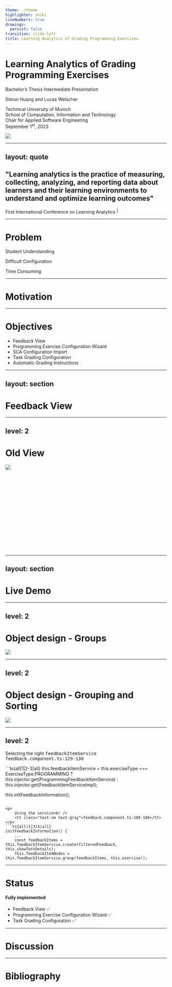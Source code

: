 ```yaml
---
theme: ./theme
highlighter: shiki
lineNumbers: true
drawings:
  persist: false
transition: slide-left
title: Learning Analytics of Grading Programming Exercises
---
```


<div class="grid grid-cols-2">
    <div>
        <h1>Learning Analytics of Grading Programming Exercises</h1>
        <p class="text-[#0065bd] text-xl">Bachelor’s Thesis Intermediate Presentation</p>
        <div class="my-12">
            <p class="font-bold">Simon Huang and Lucas Welscher</p>
        </div>
        <p>
            Technical University of Munich<br/>
            School of Computation, Information and Technology<br/>
            Chair for Applied Software Engineering<br/>
            September 1<sup>st</sup>, 2023
        </p>
    </div>
    <img src="/uhrenturm.png"/>
</div>

<!--
- Extended Artemis's capabilities and implementations of the concepts of learning analytics
-->

---
layout: quote
---

## "Learning analytics is the practice of measuring, collecting, analyzing, and reporting data about learners and their learning environments to understand and optimize learning outcomes"

First International Conference on Learning Analytics
<sup>
    <a class="text-xs" href="https://www.solaresearch.org/about/what-is-learning-analytics/">1</a>
</sup>

<!--
- Add examples of learning analytics usages to notes
-->

---

# Problem

<div class="grid grid-cols-3 color-[#0065bd] items-center justify-center mt-32">
    <v-click>
        <div class="flex flex-col items-center">
            <mdi-head-snowflake class="w-22 h-22"/>
            <p class="text-black">Student Understanding</p>
        </div>
    </v-click>
    <v-click>
        <div class="flex flex-col items-center">
            <mdi-cog class="w-20 h-20"/>
            <p class="text-black">Difficult Configuration</p>
        </div>
    </v-click>
    <v-click>
        <div class="flex flex-col items-center">
            <mdi-clock class="w-20 h-20"/>
            <p class="text-black">Time Consuming</p>
        </div>
    </v-click>
</div>

<!--
- Understanding the grading from instructors and tutors is difficult for student
    - What does this feedback mean? What is the impact on my grade?
- Configuring grading did not reflect the way instructors want to grade exercises
    - Grading based on test cases was to granular and fine tuned
- Overall too time consuming; Instructors where not able to easily create the amount of exercises with
the required amount of information and detail
-->

---

# Motivation

---

# Objectives

- Feedback View
- Programming Exercise Configuration Wizard
- SCA Configuration Import
- Task Grading Configuration
- Automatic Grading Instructions

---
layout: section
---

# Feedback View

---
level: 2
---

# Old View

<div class="relative">
    <img src="/feedbackView.png"/>
    <svg class="absolute top-0 text-red" width="1000" height="500">
        <v-click>
            <rect x="5" y="60" width="860" height="105" fill="none" stroke="currentColor" stroke-width="5"/>
        </v-click>
        <v-click>
            <rect x="5" y="180" width="860" height="110" fill="none" stroke="currentColor" stroke-width="5"/>
        </v-click>
        <v-click>
            <rect x="5" y="290" width="280" height="30" fill="none" stroke="currentColor" stroke-width="5"/>
        </v-click>
    </svg>
</div>

---
 layout: section
---

# Live Demo

---
level: 2
---

# Object design - Groups

<div class="px-16 relative">
    <img class="w-full" src="/feedback-node.svg" />
</div>

---
level: 2
---

# Object design - Grouping and Sorting

<div class="px-16 relative">
    <img src="/feedback-item-service.png" />
</div>

---
level: 2
---

<p>
    Selecting the right <tt>feedbackItemService</tt><br />
    <tt class="text-sm text-gray">feedback.component.ts:129-130</tt>
</p>
```ts{all|1|2-3|all}
this.feedbackItemService = this.exerciseType === ExerciseType.PROGRAMMING 
    ? this.injector.get(ProgrammingFeedbackItemService) 
    : this.injector.get(FeedbackItemServiceImpl);

this.initFeedbackInformation();
```

<p>
    Using the service<br />
    <tt class="text-sm text-gray">feedback.component.ts:188-189</tt>
</p>
```ts{all|1|3|4|all}
initFeedbackInformation() {
    ...
    const feedbackItems = this.feedbackItemService.create(filteredFeedback, this.showTestDetails);
    this.feedbackItemNodes = this.feedbackItemService.group(feedbackItems, this.exercise!);
```

---

# Status

#### Fully implemented

- Feedback View ✅
- Programming Exercise Configuration Wizard ✅
- Task Grading Configuration ✅

---

# Discussion

---

# Bibliography
